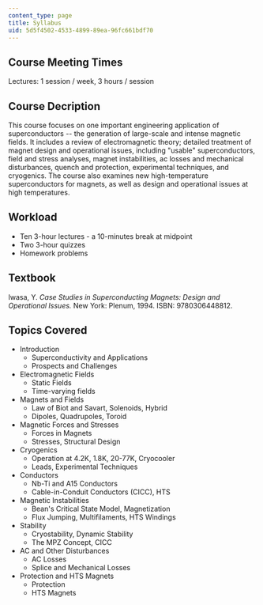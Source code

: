 ```yaml
---
content_type: page
title: Syllabus
uid: 5d5f4502-4533-4899-89ea-96fc661bdf70
---
```


Course Meeting Times
--------------------

Lectures: 1 session / week, 3 hours / session

Course Decription
-----------------

This course focuses on one important engineering application of superconductors -- the generation of large-scale and intense magnetic fields. It includes a review of electromagnetic theory; detailed treatment of magnet design and operational issues, including "usable" superconductors, field and stress analyses, magnet instabilities, ac losses and mechanical disturbances, quench and protection, experimental techniques, and cryogenics. The course also examines new high-temperature superconductors for magnets, as well as design and operational issues at high temperatures.

Workload
--------

*   Ten 3-hour lectures - a 10-minutes break at midpoint
*   Two 3-hour quizzes
*   Homework problems

Textbook
--------

Iwasa, Y. _Case Studies in Superconducting Magnets: Design and Operational Issues._ New York: Plenum, 1994. ISBN: 9780306448812.

Topics Covered
--------------

*   Introduction
    *   Superconductivity and Applications
    *   Prospects and Challenges
*   Electromagnetic Fields
    *   Static Fields
    *   Time-varying fields
*   Magnets and Fields
    *   Law of Biot and Savart, Solenoids, Hybrid
    *   Dipoles, Quadrupoles, Toroid
*   Magnetic Forces and Stresses
    *   Forces in Magnets
    *   Stresses, Structural Design
*   Cryogenics
    *   Operation at 4.2K, 1.8K, 20-77K, Cryocooler
    *   Leads, Experimental Techniques
*   Conductors
    *   Nb-Ti and A15 Conductors
    *   Cable-in-Conduit Conductors (CICC), HTS
*   Magnetic Instabilities
    *   Bean's Critical State Model, Magnetization
    *   Flux Jumping, Multifilaments, HTS Windings
*   Stability
    *   Cryostability, Dynamic Stability
    *   The MPZ Concept, CICC
*   AC and Other Disturbances
    *   AC Losses
    *   Splice and Mechanical Losses
*   Protection and HTS Magnets
    *   Protection
    *   HTS Magnets